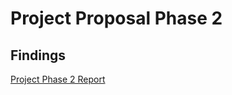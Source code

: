 # Project Proposal Phase 2

## **Findings**
[Project Phase 2 Report](https://github.com/Ramimoha1/-Project1_SAD_20232024/blob/72377dca05c0a880755d382f93a82e389a626a85/Proposal%20Phase%202/ProjectPhase2_grp8.pdf)
